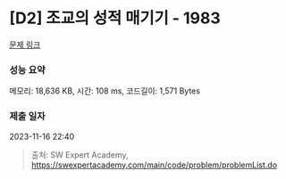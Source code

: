 # [D2] 조교의 성적 매기기 - 1983 

[문제 링크](https://swexpertacademy.com/main/code/problem/problemDetail.do?contestProbId=AV5PwGK6AcIDFAUq) 

### 성능 요약

메모리: 18,636 KB, 시간: 108 ms, 코드길이: 1,571 Bytes

### 제출 일자

2023-11-16 22:40



> 출처: SW Expert Academy, https://swexpertacademy.com/main/code/problem/problemList.do
